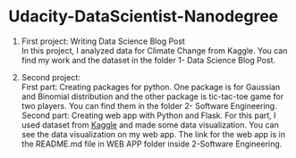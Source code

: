 # Udacity-DataScientist-Nanodegree

1. First project: Writing Data Science Blog Post<br />
In this project, I analyzed data for Climate Change from Kaggle. You can find my work and the dataset in the folder 1- Data Science Blog Post.<br />

2. Second project:<br />
First part: Creating packages for python. One package is for Gaussian and Binomial distribution and the other package is tic-tac-toe game for two players. You can find them in the folder 2- Software Engineering.<br/>
Second part: Creating web app with Python and Flask. For this part, I used dataset from [Kaggle](https://www.kaggle.com/dansbecker/melbourne-housing-snapshot) and made some data visualization. You can see the data visualization on my web app. The link for the web app is in the README.md file in WEB APP folder inside 2-Software Engineering. <br />
